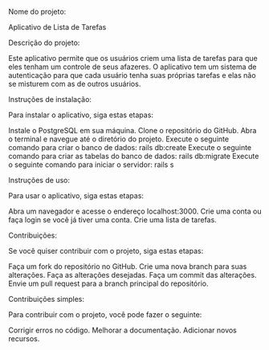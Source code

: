 
Nome do projeto:

Aplicativo de Lista de Tarefas

Descrição do projeto:

Este aplicativo permite que os usuários criem uma lista de tarefas para que eles tenham um controle de seus afazeres. O aplicativo tem um sistema de autenticação para que cada usuário tenha suas próprias tarefas e elas não se misturem com as de outros usuários.

Instruções de instalação:

Para instalar o aplicativo, siga estas etapas:

Instale o PostgreSQL em sua máquina.
Clone o repositório do GitHub.
Abra o terminal e navegue até o diretório do projeto.
Execute o seguinte comando para criar o banco de dados:
rails db:create
Execute o seguinte comando para criar as tabelas do banco de dados:
rails db:migrate
Execute o seguinte comando para iniciar o servidor:
rails s

Instruções de uso:

Para usar o aplicativo, siga estas etapas:

Abra um navegador e acesse o endereço localhost:3000.
Crie uma conta ou faça login se você já tiver uma conta.
Crie uma lista de tarefas.

Contribuições:

Se você quiser contribuir com o projeto, siga estas etapas:

Faça um fork do repositório no GitHub.
Crie uma nova branch para suas alterações.
Faça as alterações desejadas.
Faça um commit das alterações.
Envie um pull request para a branch principal do repositório.


Contribuições simples:

Para contribuir com o projeto, você pode fazer o seguinte:

Corrigir erros no código.
Melhorar a documentação.
Adicionar novos recursos.
 
 
